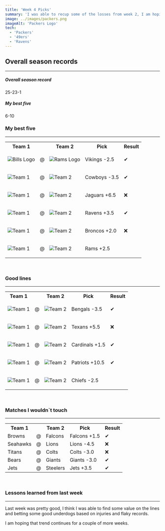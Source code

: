 ```yaml
---
title: 'Week 4 Picks'
summary: 'I was able to recup some of the losses from week 2, I am hoping to keep the momentum going into week 4 by betting some good underdogs that I think are poised for take off'
image: ../images/packers.png
imageAlt: 'Packers Logo'
tech:
  - 'Packers'
  - '49ers'
  - 'Ravens'
---
```


## Overall season records

---

<h5> Overall season record </h5>
25-23-1

<h5> My best five </h5>
6-10

### My best five

---

<table class="picks_table">
    <tr>
        <th>Team 1</th>
        <th></th>
        <th>Team 2</th>
        <th>Pick</th>
        <th>Result</th>
    </tr> 
    <tr>
        <td><img src="/images/vikings.png"  alt="Bills Logo"></td>
        <td>@</td>
        <td><img src="/images/saints.png"  alt="Rams Logo"></td>
        <td><p>Vikings -2.5</p></td>
        <td>✔</td>
    </tr>
    <tr>
        <td><img src="/images/commanders.png"  alt="Team 1"></td>
        <td>@</td>
        <td><img src="/images/cowboys.png"  alt="Team 2"></td>
        <td><p>Cowboys -3.5</p></td>
        <td>✔</td>
    </tr> 
    <tr>
        <td><img src="/images/jaguars.png"  alt="Team 1"></td>
        <td>@</td>
        <td><img src="/images/eagles.png"  alt="Team 2"></td>
        <td><p>Jaguars +6.5</p></td>
        <td>❌</td>
    </tr> 
    <tr>
        <td><img src="/images/bills.png"  alt="Team 1"></td>
        <td>@</td>
        <td><img src="/images/ravens.png"  alt="Team 2"></td>
        <td><p>Ravens +3.5</p></td>
        <td>✔</td>
    </tr> 
    <tr>
        <td><img src="/images/broncos.png"  alt="Team 1"></td>
        <td>@</td>
        <td><img src="/images/raiders.png"  alt="Team 2"></td>
        <td><p>Broncos +2.0</p></td>
        <td>❌</td>
    </tr>
    <tr>
        <td><img src="/images/rams.png"  alt="Team 1"></td>
        <td>@</td>
        <td><img src="/images/49ers.png"  alt="Team 2"></td>
        <td><p>Rams +2.5</p></td>
        <td></td>
    </tr> 
</table>
<br />

### Good lines

---

<table class="picks_table">
    <tr>
        <th>Team 1</th>
        <th></th>
        <th>Team 2</th>
        <th>Pick</th>
        <th>Result</th>
    </tr> 
    <tr>
        <td><img src="/images/dolphins.png"  alt="Team 1"></td>
        <td>@</td>
        <td><img src="/images/bengals.png"  alt="Team 2"></td>
        <td><p>Bengals -3.5</p></td>
        <td>✔</td>
    </tr>
    <tr>
        <td><img src="/images/chargers.png"  alt="Team 1"></td>
        <td>@</td>
        <td><img src="/images/texans.png"  alt="Team 2"></td>
        <td><p>Texans +5.5</p></td>
        <td>❌</td>
    </tr> 
    <tr>
        <td><img src="/images/cardinals.png"  alt="Team 1"></td>
        <td>@</td>
        <td><img src="/images/panthers.png"  alt="Team 2"></td>
        <td><p>Cardinals +1.5</p></td>
        <td>✔</td>
    </tr> 
    <tr>
        <td><img src="/images/patriots.png"  alt="Team 1"></td>
        <td>@</td>
        <td><img src="/images/packers.png"  alt="Team 2"></td>
        <td><p>Patriots +10.5</p></td>
        <td>✔</td>
    </tr> 
    <tr>
        <td><img src="/images/chiefs.png"  alt="Team 1" ></td>
        <td>@</td>
        <td><img src="/images/buccaneers.png"  alt="Team 2" ></td>
        <td><p>Chiefs -2.5</p></td>
        <td></td>
    </tr>
</table>
<br />

### Matches I wouldn`t touch

---

<table class="picks_table">
    <tr>
        <th>Team 1</th>
        <th></th>
        <th>Team 2</th>
        <th>Pick</th>
        <th>Result</th>
    </tr> 
    <tr>
        <td>Browns</td><td>@</td><td>Falcons</td>
        <td>Falcons +1.5</td><td>✔</td>
    </tr>
    <tr>
        <td>Seahawks</td><td>@</td><td>Lions</td>
        <td>Lions -4.5</td><td>❌</td>
    </tr> 
    <tr>
        <td>Titans</td><td>@</td><td>Colts</td>
        <td>Colts -3.0</td><td>❌</td>
    </tr> 
    <tr>
        <td>Bears</td><td>@</td><td>Giants</td>
        <td>Giants -3.0</td><td>✔</td>
    </tr> 
    <tr>
        <td>Jets</td><td>@</td><td>Steelers</td>
        <td>Jets +3.5</td><td>✔</td>
    </tr>  
</table>
<br />

### Lessons learned from last week

---

Last week was pretty good, I think I was able to find some value on the lines and betting some good underdogs based on injuries and flaky records.

I am hoping that trend continues for a couple of more weeks.
